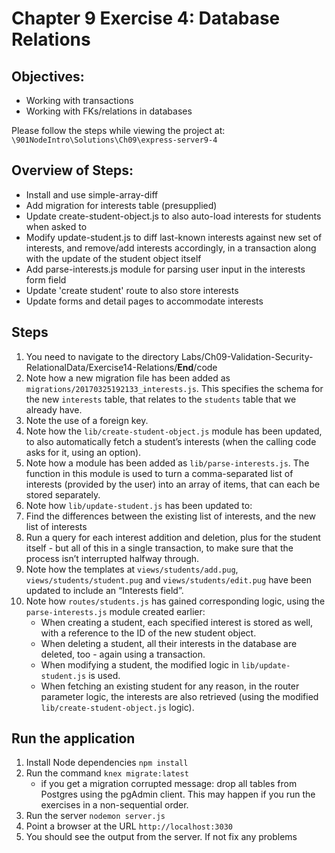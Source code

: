 # Chapter 9 Exercise 4: Database Relations
## Objectives:
* Working with transactions
* Working with FKs/relations in databases

Please follow the steps while viewing the project at:
`\901NodeIntro\Solutions\Ch09\express-server9-4`


## Overview of Steps:
* Install and use simple-array-diff
* Add migration for interests table (presupplied)
* Update create-student-object.js to also auto-load interests for students when asked to
* Modify update-student.js to diff last-known interests against new set of interests, and remove/add interests accordingly, in a transaction along with the update of the student object itself
* Add parse-interests.js module for parsing user input in the interests form field
* Update 'create student' route to also store interests
* Update forms and detail pages to accommodate interests

## Steps
1. You need to navigate to the directory Labs/Ch09-Validation-Security-RelationalData/Exercise14-Relations/__End__/code
1. Note how a new migration file has been added as `migrations/20170325192133_interests.js`. This specifies the schema for the new `interests` table, that relates to the `students` table that we already have.
1. Note the use of a foreign key.
1. Note how the `lib/create-student-object.js` module has been updated, to also automatically fetch a student’s interests (when the calling code asks for it, using an option).
1. Note how a module has been added as `lib/parse-interests.js`. The function in this module is used to turn a comma-separated list of interests (provided by the user) into an array of items, that can each be stored separately.
1. Note how `lib/update-student.js` has been updated to:
1. Find the differences between the existing list of interests, and the new list of interests
1. Run a query for each interest addition and deletion, plus for the student itself - but all of this in a single transaction, to make sure that the process isn’t interrupted halfway through.
1. Note how the templates at `views/students/add.pug`, `views/students/student.pug` and `views/students/edit.pug` have been updated to include an “Interests field”.
1. Note how `routes/students.js` has gained corresponding logic, using the `parse-interests.js` module created earlier:
    - When creating a student, each specified interest is stored as well, with a reference to the ID of the new student object.
    - When deleting a student, all their interests in the database are deleted, too - again using a transaction.
    - When modifying a student, the modified logic in `lib/update-student.js` is used.
    - When fetching an existing student for any reason, in the router parameter logic, the interests are also retrieved (using the modified `lib/create-student-object.js` logic).
  
## Run the application
1. Install Node dependencies `npm install`
2. Run the command `knex migrate:latest`
   * if you get a migration corrupted message: drop all tables from Postgres using the pgAdmin client. This may happen if you run the exercises in a non-sequential order.
3. Run the server `nodemon server.js`
4. Point a browser at the URL `http://localhost:3030`
5. You should see the output from the server. If not fix any problems
